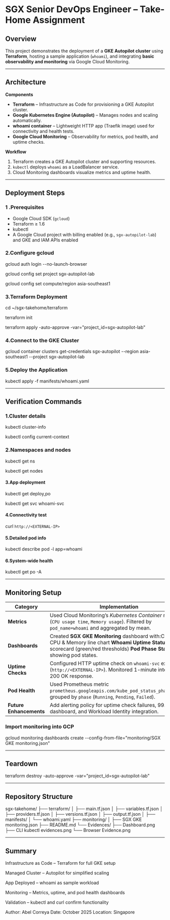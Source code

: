# SGX Senior DevOps Engineer – Take-Home Assignment

## Overview
This project demonstrates the deployment of a **GKE Autopilot cluster** using **Terraform**, hosting a sample application (`whoami`), and integrating **basic observability and monitoring** via Google Cloud Monitoring.

---

## Architecture

**Components**
- **Terraform** – Infrastructure as Code for provisioning a GKE Autopilot cluster.  
- **Google Kubernetes Engine (Autopilot)** – Manages nodes and scaling automatically.  
- **whoami container** – Lightweight HTTP app (Traefik image) used for connectivity and health tests.  
- **Google Cloud Monitoring** – Observability for metrics, pod health, and uptime checks.

**Workflow**
1. Terraform creates a GKE Autopilot cluster and supporting resources.  
2. `kubectl` deploys `whoami` as a LoadBalancer service.  
3. Cloud Monitoring dashboards visualize metrics and uptime health.

---

## Deployment Steps

### 1️ .Prerequisites
- Google Cloud SDK (`gcloud`)
- Terraform ≥ 1.6
- kubectl
- A Google Cloud project with billing enabled (e.g., `sgx-autopilot-lab`) and GKE and IAM APIs enabled

### 2️.Configure gcloud
gcloud auth login --no-launch-browser

gcloud config set project sgx-autopilot-lab

gcloud config set compute/region asia-southeast1


### 3.️Terraform Deployment
cd ~/sgx-takehome/terraform

terraform init

terraform apply -auto-approve -var="project_id=sgx-autopilot-lab"


### 4️.Connect to the GKE Cluster
gcloud container clusters get-credentials sgx-autopilot --region asia-southeast1 --project sgx-autopilot-lab

### 5.Deploy the Application
kubectl apply -f manifests/whoami.yaml

---

## Verification Commands
### 1.Cluster details
kubectl cluster-info

kubectl config current-context

### 2.Namespaces and nodes
kubectl get ns

kubectl get nodes

#### 3.App deployment
kubectl get deploy,po

kubectl get svc whoami-svc

#### 4.Connectivity test
curl `http://<EXTERNAL-IP>`

#### 5.Detailed pod info
kubectl describe pod -l app=whoami

#### 6.System-wide health
kubectl get po -A

---

## Monitoring Setup
| Category                | Implementation                                                                                                                                                                                          |
| ----------------------- | ------------------------------------------------------------------------------------------------------------------------------------------------------------------------------------------------------- |
| **Metrics**             | Used Cloud Monitoring’s *Kubernetes Container* metrics (`CPU usage time`, `Memory usage`). Filtered by `pod_name=whoami` and aggregated by mean.                                                        |
| **Dashboards**          | Created **SGX GKE Monitoring** dashboard with:Combined CPU & Memory line chart **Whoami Uptime Status** scorecard (green/red thresholds) **Pod Phase Status** chart showing pod states.                 |
| **Uptime Checks**       | Configured HTTP uptime check on `whoami-svc` external IP (`http://<EXTERNAL-IP>`). Monitored 1-minute intervals for 200 OK response.                                                                    |
| **Pod Health**          | Used Prometheus metric `prometheus.googleapis.com/kube_pod_status_phase/gauge`, grouped by `phase` (`Running`, `Pending`, `Failed`).                                                                    |
| **Future Enhancements** | Add alerting policy for uptime check failures, 99.9% SLO dashboard, and Workload Identity integration.                                                                                                  |

### Import monitoring into GCP

gcloud monitoring dashboards create --config-from-file="monitoring/SGX GKE monitoring.json"

---

## Teardown
terraform destroy -auto-approve -var="project_id=sgx-autopilot-lab"

---

## Repository Structure
sgx-takehome/
├── terraform/
│   ├── main.tf.json
│   ├── variables.tf.json
│   ├── providers.tf.json
│   ├── versions.tf.json
│   ├── output.tf.json
│   ├── manifests/
│       └── whoami.yaml
├── monitoring/
│   ├── SGX GKE monitoring.json
├── README.md
└── Evidences/
    ├── Dashboard.png
    ├── CLI kubectl evidences.png
    └── Browser Evidence.png

---

## Summary

Infrastructure as Code – Terraform for full GKE setup

Managed Cluster – Autopilot for simplified scaling

App Deployed – whoami as sample workload

Monitoring – Metrics, uptime, and pod health dashboards

Validation – kubectl and curl confirm functionality


Author: Abel Correya
Date: October 2025
Location: Singapore

